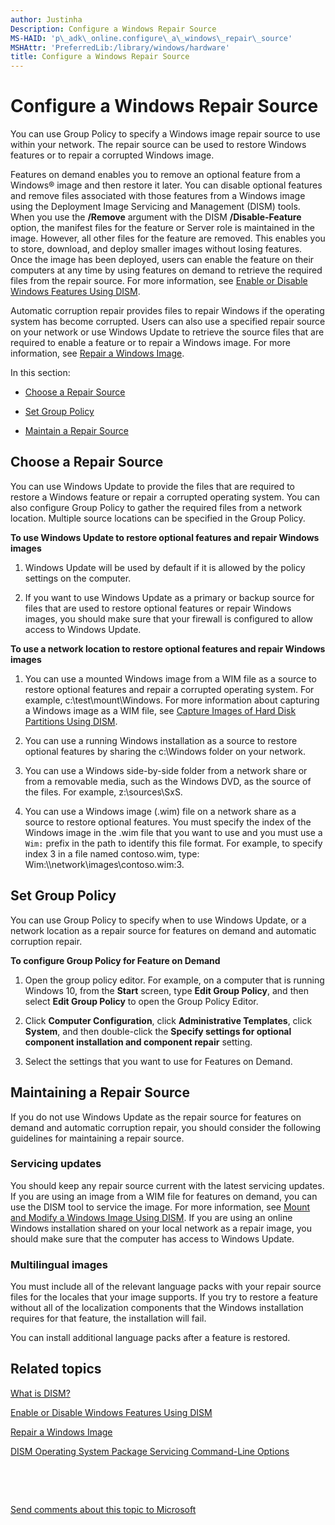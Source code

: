 ```yaml
---
author: Justinha
Description: Configure a Windows Repair Source
MS-HAID: 'p\_adk\_online.configure\_a\_windows\_repair\_source'
MSHAttr: 'PreferredLib:/library/windows/hardware'
title: Configure a Windows Repair Source
---
```


# Configure a Windows Repair Source


You can use Group Policy to specify a Windows image repair source to use within your network. The repair source can be used to restore Windows features or to repair a corrupted Windows image.

Features on demand enables you to remove an optional feature from a Windows® image and then restore it later. You can disable optional features and remove files associated with those features from a Windows image using the Deployment Image Servicing and Management (DISM) tools. When you use the **/Remove** argument with the DISM **/Disable-Feature** option, the manifest files for the feature or Server role is maintained in the image. However, all other files for the feature are removed. This enables you to store, download, and deploy smaller images without losing features. Once the image has been deployed, users can enable the feature on their computers at any time by using features on demand to retrieve the required files from the repair source. For more information, see [Enable or Disable Windows Features Using DISM](enable-or-disable-windows-features-using-dism.md).

Automatic corruption repair provides files to repair Windows if the operating system has become corrupted. Users can also use a specified repair source on your network or use Windows Update to retrieve the source files that are required to enable a feature or to repair a Windows image. For more information, see [Repair a Windows Image](repair-a-windows-image.md).

In this section:

-   [Choose a Repair Source](#bkmk-specify)

-   [Set Group Policy](#bkmk-setgpo)

-   [Maintain a Repair Source](#bkmk-maintain)

## <span id="BKMK_Specify"></span><span id="bkmk_specify"></span><span id="BKMK_SPECIFY"></span>Choose a Repair Source


You can use Windows Update to provide the files that are required to restore a Windows feature or repair a corrupted operating system. You can also configure Group Policy to gather the required files from a network location. Multiple source locations can be specified in the Group Policy.

**To use Windows Update to restore optional features and repair Windows images**

1.  Windows Update will be used by default if it is allowed by the policy settings on the computer.

2.  If you want to use Windows Update as a primary or backup source for files that are used to restore optional features or repair Windows images, you should make sure that your firewall is configured to allow access to Windows Update.

**To use a network location to restore optional features and repair Windows images**

1.  You can use a mounted Windows image from a WIM file as a source to restore optional features and repair a corrupted operating system. For example, c:\\test\\mount\\Windows. For more information about capturing a Windows image as a WIM file, see [Capture Images of Hard Disk Partitions Using DISM](capture-images-of-hard-disk-partitions-using-dism.md).

2.  You can use a running Windows installation as a source to restore optional features by sharing the c:\\Windows folder on your network.

3.  You can use a Windows side-by-side folder from a network share or from a removable media, such as the Windows DVD, as the source of the files. For example, z:\\sources\\SxS.

4.  You can use a Windows image (.wim) file on a network share as a source to restore optional features. You must specify the index of the Windows image in the .wim file that you want to use and you must use a `Wim:` prefix in the path to identify this file format. For example, to specify index 3 in a file named contoso.wim, type: Wim:\\\\network\\images\\contoso.wim:3.

## <span id="BKMK_SetGPO"></span><span id="bkmk_setgpo"></span><span id="BKMK_SETGPO"></span>Set Group Policy


You can use Group Policy to specify when to use Windows Update, or a network location as a repair source for features on demand and automatic corruption repair.

**To configure Group Policy for Feature on Demand**

1.  Open the group policy editor. For example, on a computer that is running Windows 10, from the **Start** screen, type **Edit Group Policy**, and then select **Edit Group Policy** to open the Group Policy Editor.

2.  Click **Computer Configuration**, click **Administrative Templates**, click **System**, and then double-click the **Specify settings for optional component installation and component repair** setting.

3.  Select the settings that you want to use for Features on Demand.

## <span id="BKMK_Maintain"></span><span id="bkmk_maintain"></span><span id="BKMK_MAINTAIN"></span>Maintaining a Repair Source


If you do not use Windows Update as the repair source for features on demand and automatic corruption repair, you should consider the following guidelines for maintaining a repair source.

### <span id="Servicing_updates"></span><span id="servicing_updates"></span><span id="SERVICING_UPDATES"></span>Servicing updates

You should keep any repair source current with the latest servicing updates. If you are using an image from a WIM file for features on demand, you can use the DISM tool to service the image. For more information, see [Mount and Modify a Windows Image Using DISM](mount-and-modify-a-windows-image-using-dism.md). If you are using an online Windows installation shared on your local network as a repair image, you should make sure that the computer has access to Windows Update.

### <span id="Multilingual_images"></span><span id="multilingual_images"></span><span id="MULTILINGUAL_IMAGES"></span>Multilingual images

You must include all of the relevant language packs with your repair source files for the locales that your image supports. If you try to restore a feature without all of the localization components that the Windows installation requires for that feature, the installation will fail.

You can install additional language packs after a feature is restored.

## <span id="related_topics"></span>Related topics


[What is DISM?](what-is-dism.md)

[Enable or Disable Windows Features Using DISM](enable-or-disable-windows-features-using-dism.md)

[Repair a Windows Image](repair-a-windows-image.md)

[DISM Operating System Package Servicing Command-Line Options](dism-operating-system-package-servicing-command-line-options.md)

 

 

[Send comments about this topic to Microsoft](mailto:wsddocfb@microsoft.com?subject=Documentation%20feedback%20%5Bp_adk_online\p_adk_online%5D:%20Configure%20a%20Windows%20Repair%20Source%20%20RELEASE:%20%284/11/2016%29&body=%0A%0APRIVACY%20STATEMENT%0A%0AWe%20use%20your%20feedback%20to%20improve%20the%20documentation.%20We%20don't%20use%20your%20email%20address%20for%20any%20other%20purpose,%20and%20we'll%20remove%20your%20email%20address%20from%20our%20system%20after%20the%20issue%20that%20you're%20reporting%20is%20fixed.%20While%20we're%20working%20to%20fix%20this%20issue,%20we%20might%20send%20you%20an%20email%20message%20to%20ask%20for%20more%20info.%20Later,%20we%20might%20also%20send%20you%20an%20email%20message%20to%20let%20you%20know%20that%20we've%20addressed%20your%20feedback.%0A%0AFor%20more%20info%20about%20Microsoft's%20privacy%20policy,%20see%20http://privacy.microsoft.com/default.aspx. "Send comments about this topic to Microsoft")




